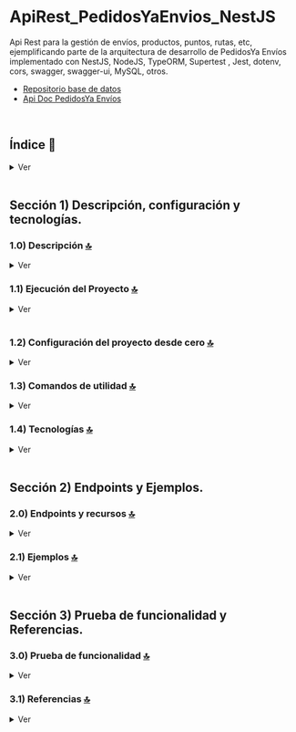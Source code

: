 # ApiRest_PedidosYaEnvios_NestJS
Api Rest para la gestión de envíos, productos, puntos, rutas, etc, ejemplificando parte de la arquitectura de desarrollo de PedidosYa Envíos implementado con NestJS, NodeJS, TypeORM, Supertest , Jest, dotenv, cors, swagger, swagger-ui, MySQL, otros.

*   [Repositorio base de datos](https://github.com/andresWeitzel/db_PedidosYaEnvios_MySQL)
*   [Api Doc PedidosYa Envíos](https://developers.pedidosya.com/courier-api/v3#tag/Shippings/paths/~1v3~1shippings~1estimates/post)

<br>

## Índice 📜

<details>
 <summary> Ver </summary>

 <br>

### Sección 1) Descripción, configuración y tecnologías.

*   [1.0) Descripción del Proyecto.](#10-descripción-)
*   [1.1) Ejecución del Proyecto.](#11-ejecución-del-proyecto-)
*   [1.2) Configuración del proyecto desde cero](#12-configuración-del-proyecto-desde-cero-)
*   [1.3) Comandos de utilidad.](#13-comandos-de-utilidad)
*   [1.4) Tecnologías.](#14-tecnologías-)

### Sección 2) Endpoints y Ejemplos

*   [2.0) EndPoints y recursos.](#20-endpoints-y-recursos-)
*   [2.1) Ejemplos.](#21-ejemplos-)

### Sección 3) Prueba de funcionalidad y Referencias

*   [3.0) Prueba de funcionalidad.](#30-prueba-de-funcionalidad-)
*   [3.1) Referencias.](#31-referencias-)

<br>

</details>

<br>

## Sección 1) Descripción, configuración y tecnologías.

### 1.0) Descripción [🔝](#índice-)

<details>
  <summary>Ver</summary>

 <br>

### 1.0.0) Descripción General

### 1.0.1) Descripción Arquitectura y Funcionamiento

<br>

</details>

### 1.1) Ejecución del Proyecto [🔝](#índice-)

<details>
  <summary>Ver</summary>
<br>


<br>

</details>

<br>

### 1.2) Configuración del proyecto desde cero [🔝](#índice-)

<details>
  <summary>Ver</summary>

<br>

*   Creamos un entorno de trabajo a través de algún ide, luego de crear una carpeta nos posicionamos sobre la misma

```git
cd 'projectName'
```

*   Instalamos la última versión LTS de [Nodejs(v18)](https://nodejs.org/en/download)
* Instalamos NestJS de forma global

```git
npm i -g @nestjs/cli
```
* Creamos un proyecto Nest
```git
nest new nombreProyecto
```
* Creamos un proyecto Nest
```git
nest new nombreProyecto
```
* Crear un nuevo modulo sin test

```git
nest g mo moduleName --no-spec
```

* Crear un nuevo servicio sin test

```git
nest g s moduleName --no-spec
```

* Crear un nuevo controlador sin test

```git
nest g co moduleName --no-spec
```

* Podemos automatizar los archivos anteriores con la generación de resources( Esto creara entitie,service,module, controller, etc)

```git
nest g resource resourceName --no-spec
```
```git
- Seleccionamos los siguientes valores
- ? What transport layer do you use? REST API
- ? Would you like to generate CRUD entry points? Yes 
```

* Instalamos el plugin para [dotenv (variables de entorno)](https://www.npmjs.com/package/dotenv)
```git
npm i dotenv
```
* Instalamos el plugin para [TypeORM](https://typeorm.io/) junto con el controlador de mysql para el mapeo de datos.
```git
npm i @nestjs/typeorm typeorm mysql2
```
* Para el uso del orm, podemos seguir la [guía de configuración de typeorm para db](https://docs.nestjs.com/recipes/sql-typeorm).
* Instalamos el plugin de nest con [swagger](https://docs.nestjs.com/openapi/introduction) paa la documentación de nuestra Api rest.
```git
npm i @nestjs/swagger
```
* Instalamos el plugin [class-validator](https://www.npmjs.com/package/class-validator)  para validaciones de tipos de datos, propiedades de clases,  etc.
```git
npm i class-validator
```


<br>

</details>


### 1.3) Comandos de utilidad [🔝](#índice-)

<details>
  <summary>Ver</summary>

 <br>

* Crear un nuevo proyecto NestJs
```git
nest g projectName
```

* Crear un nuevo modulo sin test

```git
nest g mo moduleName --no-spec
```

* Crear un nuevo servicio sin test

```git
nest g s moduleName --no-spec
```

* Crear un nuevo controlador sin test

```git
nest g co moduleName --no-spec
```

* Podemos automatizar los archivos anteriores con la generación de resources( Esto creara entitie,service,module, controller, etc)

```git
nest g resource resourceName --no-spec
```
```git
- Seleccionamos los siguientes valores
- ? What transport layer do you use? REST API
- ? Would you like to generate CRUD entry points? Yes 
```

<br>

</details>

### 1.4) Tecnologías [🔝](#índice-)

<details>
  <summary>Ver</summary>

 <br>

| **Tecnologías** | **Versión** | **Finalidad** |\
| ------------- | ------------- | ------------- |
| [NodeJS](https://nodejs.org/en/) | 14.18.1  | Librería JS |
| [NestJS](https://nestjs.com/) | ^10.0.0 | Framework de NodeJS |
| [Typescript](https://www.typescriptlang.org/) | 3.8.3  | Lenguaje con alto tipado basado en JS |
| [TypeORM](https://typeorm.io/) | ^0.3.17 | ORM |
| [Mysql](https://www.mysql.com/) | 10.1 | SGDB |
| [XAMPP](https://www.apachefriends.org/es/index.html) | 3.2.2 | Paquete de servidores |
| [Swagger](https://docs.nestjs.com/openapi/introduction) | ^7.1.2 | Documentación de Api |
| [VSC](https://code.visualstudio.com/docs) | 1.72.2  | IDE |
| [Postman](https://www.postman.com/downloads/) | 10.11  | Cliente Http |
| [CMD](https://learn.microsoft.com/en-us/windows-server/administration/windows-commands/cmd) | 10 | Símbolo del Sistema para linea de comandos |
| [Git](https://git-scm.com/downloads) | 2.29.1  | Control de Versiones |

</br>

| **Extensión** |\
| -------------  |
| Prettier - Code formatter |
| Typescript Toolbox - generate setters, getters, constrc, etc |
| Otras |

<br>

</details>

<br>

## Sección 2) Endpoints y Ejemplos.

### 2.0) Endpoints y recursos [🔝](#índice-)

<details>
  <summary>Ver</summary>

<br>

</details>

### 2.1) Ejemplos [🔝](#índice-)

<details>
  <summary>Ver</summary>
<br>

<br>

</details>

<br>

## Sección 3) Prueba de funcionalidad y Referencias.

### 3.0) Prueba de funcionalidad [🔝](#índice-)

<details>
  <summary>Ver</summary>

<br>

<br>

</details>

### 3.1) Referencias [🔝](#índice-)

<details>
  <summary>Ver</summary>

 <br>

#### Videotutorials

- [Videotutorial base](https://www.youtube.com/watch?v=W4_oH3anYHU)
- [Videotutorial Typeorm](https://www.youtube.com/watch?v=JaTbzPcyiOE)
- [Mastering Nest.js](https://www.youtube.com/playlist?list=PLkZU2rKh1mT-3VvYvGCdRVCCJ5lCtOKED)

#### Api example code

- [Api completa MVC (CHECK)](https://github.com/amitavdevzone/nest-js-quiz-manager/tree/master)
- [Api example tutorial](https://stackabuse.com/guide-to-nestjs-building-a-rest-api-with-nest-and-node/)
- [Nestjs Rest example code](https://github.com/hantsy/nestjs-rest-sample/blob/master/docs/guide.md)
- [OFICIAL CRUD NESTJS](https://docs.nestjs.com/recipes/crud-generator)

#### Api Methods

- [findOne, find, filter,etc](https://desarrolloweb.com/articulos/metodo-find-repositorios-typeorm)
- [Check pagination,etc](https://stackoverflow.com/questions/53922503/how-to-implement-pagination-in-nestjs-with-typeorm)
- [Rest Methods](https://docs.nestjs.com/techniques/database)

#### Topics NestJS

- [Using async and promises](https://subscription.packtpub.com/book/programming/9781800204737/10/ch10lvl1sec89/asynchronous-handlers)
- [Query parameters and parameters](https://stackoverflow.com/questions/54958244/how-to-use-query-parameters-in-nest-js)
- [Using query parameters](https://dev.to/nandhakumar/nest-js-tutorial-3-query-route-params-3gi4)
- [Autovalidation in NestJS](https://docs.nestjs.com/techniques/validation)
- [Exceptions & filters](https://www.youtube.com/watch?v=AWqqg9Dtnc4)
- [ Other Exceptions & filters](https://www.youtube.com/watch?v=4akOFpItbLc)

#### OpenApi and Swagger

- [Code settings](https://docs.nestjs.com/openapi/introduction)
- [Code example](https://github.com/nestjs/nest/blob/master/sample/11-swagger/src/cats/entities/cat.entity.ts)


#### Typeorm Relations
- [Typeorm Relationships with cascade](https://stackoverflow.com/questions/55098023/typeorm-cascade-option-cascade-ondelete-onupdate)
- [Using Foreign keys tutorial](https://leoromanovsky.medium.com/a-blog-without-an-author-typeorm-creates-confusion-with-required-columns-and-optional-foreign-keys-1a3f932d4e67)
- [Using Foreign keys stackoverflow](https://stackoverflow.com/questions/68556933/typeorm-insert-foreign-key-by-string)
- [Using Providers with Nestjs](https://docs.nestjs.com/recipes/sql-typeorm)

#### Testing
- [Guía completa Supertest & Jest (Solo usar referencia teórica)](https://ualmtorres.github.io/SeminarioTesting/)
- [Ejemplo base oficial de implementación de testing)](https://docs.nestjs.com/fundamentals/testing#end-to-end-testing)

#### Librerías
- [Habilitar y configurar validaciones con Nestjs](https://betterprogramming.pub/validating-complex-requests-with-nestjs-a-practical-example-b55c287f7c99)
-  [Validación de campos](https://www.npmjs.com/package/node-input-validator)
-  [Validación de propiedades de clases](https://www.npmjs.com/package/class-validator)
- [Validación con enumerados](https://snyk.io/advisor/npm-package/class-validator/functions/class-validator.IsEnum)
- [Validación con fechas](https://stackoverflow.com/questions/68931716/isdatestring-class-validator-nestjs)
- @nestjs/common
  - [Enumeration HttpStatus](http://nestjs-doc.exceptionfound.com/enums/httpstatus.html)
  


<br>

</details>
